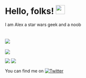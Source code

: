 # Hello, folks! <img src="https://raw.githubusercontent.com/MartinHeinz/MartinHeinz/master/wave.gif" width="30px">


I am Alex a star wars geek and a noob

# <img align="center" src="https://github-readme-stats.vercel.app/api/?username=AlexThundrous&theme=tokyonight&show_icons=true"/>

<img align="center" src="https://github-readme-stats.vercel.app/api/top-langs/?username=AlexThundrous&theme=dracula" />


![](https://img.shields.io/badge/OS-Mac-informational?style=flat&logo=&logoColor=black&color=2bbc8a) ![](https://img.shields.io/badge/Cloud-AWS-informational?style=flat&logo=<LOGO_NAME>&logoColor=black&color=2bbc8a)
 
 
 <!-- Actual text -->

You can find me on  [![Twitter][1.2]][1]

<!-- Icons -->

[1.2]: http://i.imgur.com/wWzX9uB.png 

<!-- Links to your social media accounts -->

[1]: https://twitter.com/realthundrous21

<!--
**AlexThundrous/AlexThundrous** is a ✨ _special_ ✨ repository because its `README.md` (this file) appears on your GitHub profile.
-->

